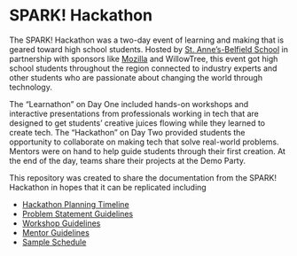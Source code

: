 # SPARK! Hackathon
The SPARK! Hackathon was a two-day event of learning and making that is geared toward high school students. Hosted by [St. Anne’s-Belfield School](http://stab.org) in partnership with sponsors like [Mozilla](http://learning.mozilla.org) and WillowTree, this event got high school students throughout the region connected to industry experts and other students who are passionate about changing the world through technology. 

The “Learnathon” on Day One included hands-on workshops and interactive presentations from professionals working in tech that are designed to get students’ creative juices flowing while they learned to create tech. The “Hackathon” on Day Two provided students the opportunity to collaborate on making tech that solve real-world problems. Mentors were on hand to help guide students through their first creation. At the end of the day, teams share their projects at the Demo Party.

This repository was created to share the documentation from the SPARK! Hackathon in hopes that it can be replicated including
- [Hackathon Planning Timeline](https://github.com/techkim/sparkhackathon/blob/master/planning.md)
- [Problem Statement Guidelines](https://github.com/techkim/sparkhackathon/blob/master/problemstatement.md)
- [Workshop Guidelines](https://github.com/techkim/sparkhackathon/blob/master/workshopguidelines.md)
- [Mentor Guidelines](https://github.com/techkim/sparkhackathon/blob/master/mentorguidelines.md)
- [Sample Schedule](https://github.com/techkim/sparkhackathon/blob/master/sampleschedule.md)


